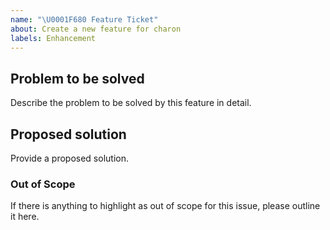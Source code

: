 ```yaml
---
name: "\U0001F680 Feature Ticket"
about: Create a new feature for charon
labels: Enhancement
---
```


## Problem to be solved

Describe the problem to be solved by this feature in detail.

## Proposed solution

Provide a proposed solution.

### Out of Scope

If there is anything to highlight as out of scope for this issue, please outline it here.
